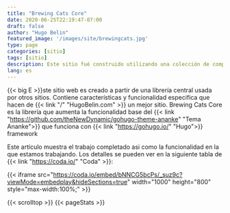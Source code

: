 ```yaml
---
title: "Brewing Cats Core"
date: 2020-06-25T22:19:47-07:00
draft: false
author: "Hugo Belin"
featured_image: '/images/site/brewingcats.jpg'
type: page
categories: [sitio]
tags: [sitio]
description: Este sitio fué construido utilizando una colección de componentes reusables, mísmos que son reusados en mis otros sitios y proyectos, puedes aprender respecto a esos aquí
lang: es
---
```


{{< big E >}}ste sitio web es creado a partir de una librería central usada por otros sitios. Contiene características y funcionalidad especifica que hacen de 
{{< link "/" "HugoBelin.com" >}} un mejor sitio. Brewing Cats Core es la librería que aumenta la funcionalidad base del 
{{< link "https://github.com/theNewDynamic/gohugo-theme-ananke" "Tema Ananke">}} que funciona con 
{{< link "https://gohugo.io/" "Hugo">}} framework

Este artículo muestra el trabajo completado asi como la funcionalidad en la que estamos trabajando. Los detalles se pueden ver en la siguiente tabla de {{< link "https://coda.io/" "Coda" >}}:

{{< iframe src="https://coda.io/embed/bNNCG5bcPs/_suz9c?viewMode=embedplay&hideSections=true" width="1000" height="800" style="max-width:100%;" >}}

{{< scrolltop >}}
{{< pageStats >}}
